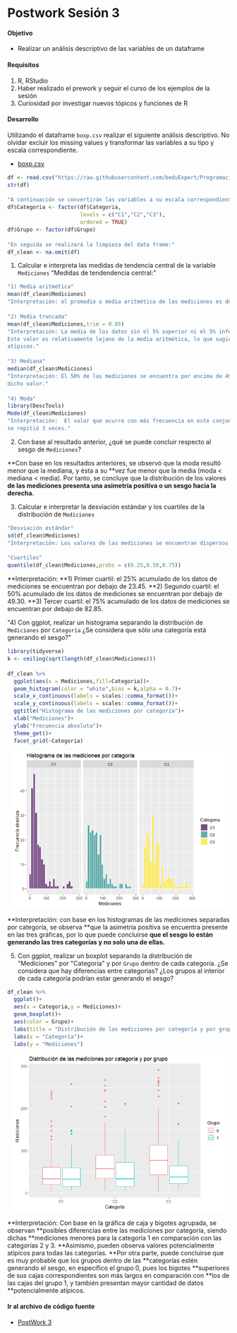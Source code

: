# Postwork Sesión 3

#### Objetivo

- Realizar un análisis descriptivo de las variables de un dataframe

#### Requisitos

1. R, RStudio
2. Haber realizado el prework y seguir el curso de los ejemplos de la sesión
3. Curiosidad por investigar nuevos tópicos y funciones de R

#### Desarrollo

Utilizando el dataframe `boxp.csv` realizar el siguiente análisis descriptivo. No olvidar excluir los missing values y transformar las variables a su
tipo y escala correspondiente.
- [boxp.csv](/boxp.csv)
```r
df <- read.csv("https://raw.githubusercontent.com/beduExpert/Programacion-R-Santander-2022/main/Sesion-03/Data/boxp.csv")
str(df)

"A continuación se convertirán las variables a su escala correspondiente:"
df$Categoria <- factor(df$Categoria,
                       levels = c("C1","C2","C3"),
                       ordered = TRUE)
df$Grupo <- factor(df$Grupo)

"En seguida se realizará la limpieza del data frame:"
df_clean <- na.omit(df)

```

1) Calcular e interpreta las medidas de tendencia central de la variable `Mediciones`
"Medidas de tendendencia central:"
```r
"1) Media aritmética"
mean(df_clean$Mediciones)
"Interpretación: el promedio o media aritmética de las mediciones es de 62.88494."

"2) Media truncada"
mean(df_clean$Mediciones,trim = 0.05)
"Interpretación: La media de los datos sin el 5% superior ni el 5% inferior de los valores es de 56.82308.
Este valor es relativamente lejano de la media aritmética, lo que sugiere la posible presencia de valores
atípicos."

"3) Mediana"
median(df_clean$Mediciones)
"Interpretación: El 50% de las mediciones se encuentra por encima de 49.3 y el otro 50% está por debajo de
dicho valor."

"4) Moda"
library(DescTools)
Mode(df_clean$Mediciones)
"Interpretación:  El valor que ocurre con más frecuencia en este conjunto de datos es 23.3. Dicho valor
se repitió 3 veces."
```

2) Con base al resultado anterior, ¿qué se puede concluir respecto al sesgo de `Mediciones`?

**Con base en los resultados anteriores, se observó que la moda resultó menor que la mediana, y ésta a su
**vez fue menor que la media (moda < mediana < media). Por tanto, se concluye que la distribución de los valores
**de las mediciones presenta una asimetría positiva o un sesgo hacia la derecha.**


3) Calcular e interpretar la desviación estándar y los cuartiles de la distribución de `Mediciones`
```r
"Desviación estándar"
sd(df_clean$Mediciones)
"Interpretación: Los valores de las mediciones se encuentran dispersos en promedio 53.76972 alrededor de la media."

"Cuartiles"
quantile(df_clean$Mediciones,probs = c(0.25,0.50,0.75))
```
**Interpretación: 
**1) Primer cuartil: el 25% acumulado de los datos de mediciones se encuentran por debajo de 23.45.
**2) Segundo cuartil: el 50% acumulado de los datos de mediciones se encuentran por debajo de 49.30.
**3) Tercer cuartil: el 75% acumulado de los datos de mediciones se encuentran por debajo de 82.85.


"4) Con ggplot, realizar un histograma separando la distribución de `Mediciones` por `Categoría`
¿Se considera que sólo una categoría está generando el sesgo?"

```r
library(tidyverse)
k <- ceiling(sqrt(length(df_clean$Mediciones))) 

df_clean %>% 
  ggplot(aes(x = Mediciones,fill=Categoria))+
  geom_histogram(color = "white",bins = k,alpha = 0.7)+
  scale_x_continuous(labels = scales::comma_format())+
  scale_y_continuous(labels = scales::comma_format())+
  ggtitle("Histograma de las mediciones por categoría")+
  xlab("Mediciones")+
  ylab("Frecuencia absoluta")+
  theme_get()+
  facet_grid(~Categoria)
```
  
<p align="center">
  <img src="img/pw3img1.png" alt="Graph" width="480" height="357">
</p>

**Interpretación: con base en los histogramas de las mediciones separadas por categoría, se observa
**que la asimetría positiva se encuentra presente en las tres gráficas, por lo que puede concluirse
**que el sesgo lo están generando las tres categorías y no solo una de ellas.**


5) Con ggplot, realizar un boxplot separando la distribución de "Mediciones" por "Categoría" 
y por `Grupo` dentro de cada categoría. 
¿Se considera que hay diferencias entre categorías? ¿Los grupos al interior de cada categoría 
podrían estar generando el sesgo?

```r
df_clean %>% 
  ggplot()+
  aes(x = Categoria,y = Mediciones)+
  geom_boxplot()+
  aes(color = Grupo)+
  labs(title = "Distribución de las mediciones por categoría y por grupo")+
  labs(x = "Categoría")+
  labs(y = "Mediciones")
```
<p align="center">
  <img src="img/pw3img2.png" alt="Graph" width="480" height="357">
</p>

**Interpretación: Con base en la gráfica de caja y bigotes agrupada, se observan
**posibles diferencias entre las mediciones por categoría, siendo dichas
**mediciones menores para la categoría 1 en comparación con las categorías 2 y 3.
**Asimismo, pueden observa valores potencialmente atípicos para todas las categorías.
**Por otra parte, puede concluirse que es muy probable que los grupos dentro de las 
**categorías estén generando el sesgo, en específico el grupo 0, pues los bigotes 
**superiores de sus cajas correspondientes son más largos en comparación con
**los de las cajas del grupo 1, y también presentan mayor cantidad de datos 
**potencialmente atípicos.
 
#### Ir al archivo de código fuente
- [PostWork 3](https://github.com/alsolisc/Postworks/tree/main/src/PostWork3.R)
